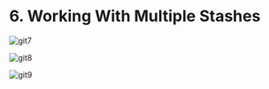 # 6. Working With Multiple Stashes

![git7](https://user-images.githubusercontent.com/50626798/229705526-afead9e8-3744-43d1-be97-2395d0551895.png)

![git8](https://user-images.githubusercontent.com/50626798/229705539-b2e81b19-566a-4db2-a2ca-2419a9c9fac5.png)

![git9](https://user-images.githubusercontent.com/50626798/229705542-bb23c448-63d1-4a89-98ed-43fe53a57e20.png)
